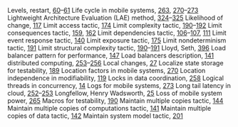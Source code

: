 Levels, restart, [60](ch04.xhtml#page_60)–[61](ch04.xhtml#page_61) Life cycle in mobile systems, [263](ch18.xhtml#page_263), [270](ch18.xhtml#page_270)–[273](ch18.xhtml#page_273) Lightweight Architecture Evaluation (LAE) method, [324](ch21.xhtml#page_324)–[325](ch21.xhtml#page_325) Likelihood of change, [117](ch08.xhtml#page_117) Limit access tactic, [174](ch11.xhtml#page_174) Limit complexity tactic, [190](ch12.xhtml#page_190)–[192](ch12.xhtml#page_192) Limit consequences tactic, [159](ch10.xhtml#page_159), [162](ch10.xhtml#page_162) Limit dependencies tactic, [106](ch07.xhtml#page_106)–[107](ch07.xhtml#page_107), [111](ch07.xhtml#page_111) Limit event response tactic, [140](ch09.xhtml#page_140) Limit exposure tactic, [175](ch11.xhtml#page_175) Limit nondeterminism tactic, [191](ch12.xhtml#page_191) Limit structural complexity tactic, [190](ch12.xhtml#page_190)–[191](ch12.xhtml#page_191) Lloyd, Seth, [396](ch26.xhtml#page_396) Load balancer pattern for performance, [147](ch09.xhtml#page_147) Load balancers description, [141](ch09.xhtml#page_141) distributed computing, [253](ch17.xhtml#page_253)–[256](ch17.xhtml#page_256) Local changes, [27](ch02.xhtml#page_27) Localize state storage for testability, [189](ch12.xhtml#page_189) Location factors in mobile systems, [270](ch18.xhtml#page_270) Location independence in modifiability, [119](ch08.xhtml#page_119) Locks in data coordination, [258](ch17.xhtml#page_258) Logical threads in concurrency, [14](ch01.xhtml#page_14) Logs for mobile systems, [273](ch18.xhtml#page_273) Long tail latency in cloud, [252](ch17.xhtml#page_252)–[253](ch17.xhtml#page_253) Longfellow, Henry Wadsworth, [25](ch02.xhtml#page_25) Loss of mobile system power, [265](ch18.xhtml#page_265) Macros for testability, [190](ch12.xhtml#page_190) Maintain multiple copies tactic, [144](ch09.xhtml#page_144) Maintain multiple copies of computations tactic, [141](ch09.xhtml#page_141) Maintain multiple copies of data tactic, [142](ch09.xhtml#page_142) Maintain system model tactic, [201](ch13.xhtml#page_201)